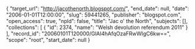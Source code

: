 {
  "target_url": "http://jacothenorth.blogspot.com/", 
  "end_date": null, 
  "date": "2006-01-01T12:00:00", 
  "slug": 59441265, 
  "publisher": "blogspot.com", 
  "open_access": true, 
  "npld": false, 
  "title": "Jac o' the North", 
  "subjects": [], 
  "collections": [
    {
      "id": 2374, 
      "name": "Welsh devolution referendum 2011"
    }
  ], 
  "record_id": "20060101T120000/GlAI4hAfqOzaFRwWIgC6kw==", 
  "scope": "root", 
  "start_date": null
}

